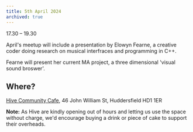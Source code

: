 ```yaml
---
title: 5th April 2024
archived: true
---
```


17.30 – 19.30

 April's meetup will include a presentation by Elowyn Fearne, a creative coder doing research on musical interfraces and programming in C++.

Fearne will present her current MA project, a three dimensional 'visual sound broswer'. 

## Where?

[Hive Community Cafe](https://www.hivecommunity.org.uk/), 46 John William St, Huddersfield HD1 1ER 

**Note:** As Hive are kindly opening out of hours and letting us use the space without charge, we'd encourage buying a drink or piece of cake to support their overheads.